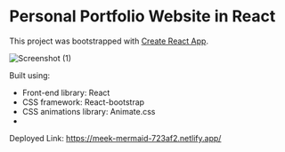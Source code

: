 # Personal Portfolio Website in React

This project was bootstrapped with [Create React App](https://github.com/facebook/create-react-app).

![Screenshot (1)](https://user-images.githubusercontent.com/92202873/223921242-283e03b8-926b-49f0-98ce-31d163a19685.png)


Built using:

- Front-end library: React
- CSS framework: React-bootstrap
- CSS animations library: Animate.css
-

Deployed Link:
https://meek-mermaid-723af2.netlify.app/






